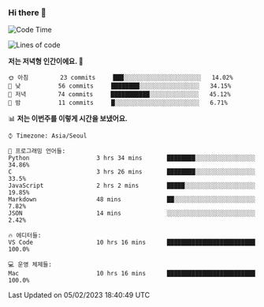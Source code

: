 ### Hi there 👋

<!--START_SECTION:waka-->
![Code Time](http://img.shields.io/badge/Code%20Time-75%20hrs%2031%20mins-blue)

![Lines of code](https://img.shields.io/badge/%EC%A0%80%EB%8A%94%20%EC%97%AC%ED%83%9C%EA%B9%8C%EC%A7%80%20-74%20Thousand%20%EC%A4%84%EC%9D%98%20%EC%BD%94%EB%93%9C%EB%A5%BC%20%EC%9E%91%EC%84%B1%ED%96%88%EC%96%B4%EC%9A%94.-blue)

**저는 저녁형 인간이에요. 🦉** 

```text
🌞 아침         23 commits     ███░░░░░░░░░░░░░░░░░░░░░░   14.02% 
🌆 낮　         56 commits     ████████░░░░░░░░░░░░░░░░░   34.15% 
🌃 저녁         74 commits     ███████████░░░░░░░░░░░░░░   45.12% 
🌙 밤　         11 commits     █░░░░░░░░░░░░░░░░░░░░░░░░   6.71%

```


📊 **저는 이번주를 이렇게 시간을 보냈어요.** 

```text
⌚︎ Timezone: Asia/Seoul

💬 프로그래밍 언어들: 
Python                   3 hrs 34 mins       ████████░░░░░░░░░░░░░░░░░   34.86% 
C                        3 hrs 26 mins       ████████░░░░░░░░░░░░░░░░░   33.5% 
JavaScript               2 hrs 2 mins        █████░░░░░░░░░░░░░░░░░░░░   19.85% 
Markdown                 48 mins             ██░░░░░░░░░░░░░░░░░░░░░░░   7.82% 
JSON                     14 mins             ░░░░░░░░░░░░░░░░░░░░░░░░░   2.42%

🔥 에디터들: 
VS Code                  10 hrs 16 mins      █████████████████████████   100.0%

💻 운영 체제들: 
Mac                      10 hrs 16 mins      █████████████████████████   100.0%

```


 Last Updated on 05/02/2023 18:40:49 UTC
<!--END_SECTION:waka-->
